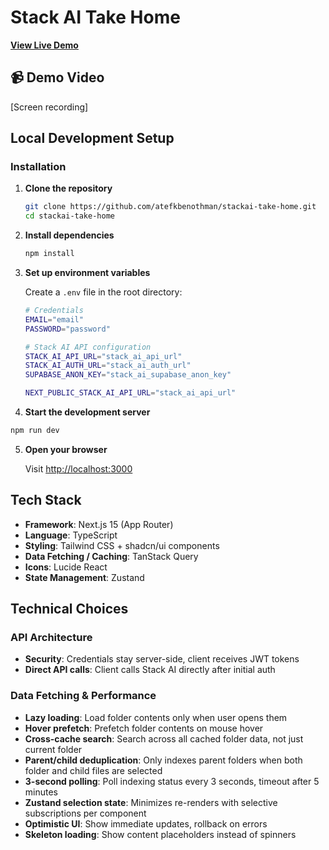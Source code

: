 # Stack AI Take Home

[**View Live Demo**](https://stackai-take-home-kai.vercel.app)

## 📹 Demo Video

[Screen recording]

## ️Local Development Setup

### Installation

1. **Clone the repository**

   ```bash
   git clone https://github.com/atefkbenothman/stackai-take-home.git
   cd stackai-take-home
   ```

2. **Install dependencies**

   ```bash
   npm install
   ```

3. **Set up environment variables**

   Create a `.env` file in the root directory:

   ```bash
   # Credentials
   EMAIL="email"
   PASSWORD="password"

   # Stack AI API configuration
   STACK_AI_API_URL="stack_ai_api_url"
   STACK_AI_AUTH_URL="stack_ai_auth_url"
   SUPABASE_ANON_KEY="stack_ai_supabase_anon_key"

   NEXT_PUBLIC_STACK_AI_API_URL="stack_ai_api_url"
   ```

4. **Start the development server**

```bash
npm run dev
```

5. **Open your browser**

   Visit [http://localhost:3000](http://localhost:3000)

## Tech Stack

- **Framework**: Next.js 15 (App Router)
- **Language**: TypeScript
- **Styling**: Tailwind CSS + shadcn/ui components
- **Data Fetching / Caching**: TanStack Query
- **Icons**: Lucide React
- **State Management**: Zustand

## Technical Choices

### API Architecture

- **Security**: Credentials stay server-side, client receives JWT tokens
- **Direct API calls**: Client calls Stack AI directly after initial auth

### Data Fetching & Performance

- **Lazy loading**: Load folder contents only when user opens them
- **Hover prefetch**: Prefetch folder contents on mouse hover
- **Cross-cache search**: Search across all cached folder data, not just current folder
- **Parent/child deduplication**: Only indexes parent folders when both folder and child files are selected
- **3-second polling**: Poll indexing status every 3 seconds, timeout after 5 minutes
- **Zustand selection state**: Minimizes re-renders with selective subscriptions per component
- **Optimistic UI**: Show immediate updates, rollback on errors
- **Skeleton loading**: Show content placeholders instead of spinners
